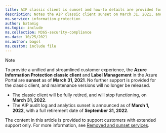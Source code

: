 ```yaml
---
title: AIP classic client is sunset and how-to details are provided for those with extended support only.
description: Notes the AIP classic client sunset on March 31, 2021, and provides links for next steps and more information for customers with extended support.
ms.service: information-protection
author: batamig
ms.topic: include
ms.collection: M365-security-compliance
ms.date: 10/25/2021
ms.author: bagol
ms.custom: include file
---
```


>[!NOTE] 
> To provide a unified and streamlined customer experience, the **Azure Information Protection classic client** and **Label Management** in the Azure Portal are **sunset** as of **March 31, 2021**. No further support is provided for the classic client, and maintenance versions will no longer be released.
>
>- The classic client will be fully retired, and will stop functioning, on **March 31, 2022**.
>- The AIP audit log and analytics sunset is announced as of **March 1, 2022**, with a full retirement date of **September 31, 2022**.
>
> The content in this article is provided to support customers with extended support only. For more information, see [Removed and sunset services](../removed-sunset-services.md).
>